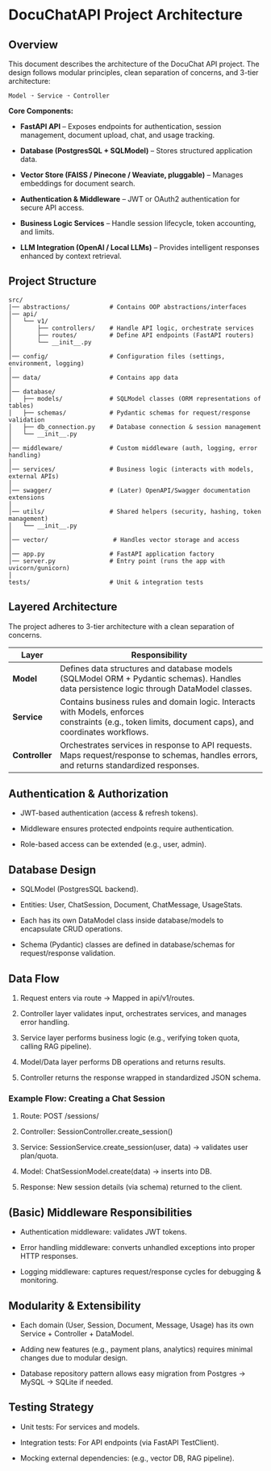 # DocuChatAPI Project Architecture

## Overview

This document describes the architecture of the DocuChat API project.
The design follows modular principles, clean separation of concerns, and 3-tier 
architecture:

`Model ➝ Service ➝ Controller`

**Core Components:**

- **FastAPI API** – Exposes endpoints for authentication, session management, 
document upload, chat, and usage tracking.  

- **Database (PostgresSQL + SQLModel)** – Stores structured application data.

- **Vector Store (FAISS / Pinecone / Weaviate, pluggable)** – Manages embeddings for 
document search.  

- **Authentication & Middleware** – JWT or OAuth2 authentication for secure API access.

- **Business Logic Services** – Handle session lifecycle, token accounting, and limits. 

- **LLM Integration (OpenAI / Local LLMs)** – Provides intelligent responses enhanced 
by context retrieval.

## Project Structure

```commandline
src/
|── abstractions/           # Contains OOP abstractions/interfaces
│── api/
│   └── v1/
│       ├── controllers/    # Handle API logic, orchestrate services
│       ├── routes/         # Define API endpoints (FastAPI routers)
│       └── __init__.py
│
│── config/                 # Configuration files (settings, environment, logging)
│
│── data/                   # Contains app data
│
│── database/
│   ├── models/             # SQLModel classes (ORM representations of tables)
│   ├── schemas/            # Pydantic schemas for request/response validation
│   ├── db_connection.py    # Database connection & session management
│   └── __init__.py
│
│── middleware/             # Custom middleware (auth, logging, error handling)
│
│── services/               # Business logic (interacts with models, external APIs)
│
│── swagger/                # (Later) OpenAPI/Swagger documentation extensions
│
│── utils/                  # Shared helpers (security, hashing, token management)
│   └── __init__.py
│
│── vector/                  # Handles vector storage and access
│
│── app.py                  # FastAPI application factory
│── server.py               # Entry point (runs the app with uvicorn/gunicorn)
│
tests/                      # Unit & integration tests
```

## Layered Architecture

The project adheres to 3-tier architecture with a clean separation of concerns.

| Layer          | Responsibility                                                                                                                                              |
|----------------|-------------------------------------------------------------------------------------------------------------------------------------------------------------|
| **Model**      | Defines data structures and database models (SQLModel ORM + Pydantic schemas). Handles data persistence logic through DataModel classes.                    |
| **Service**    | Contains business rules and domain logic. Interacts with Models, enforces <br/> constraints (e.g., token limits, document caps), and coordinates workflows. |
| **Controller** | Orchestrates services in response to API requests. Maps request/response to schemas, handles errors, and returns standardized responses.                    |

## Authentication & Authorization

- JWT-based authentication (access & refresh tokens).

- Middleware ensures protected endpoints require authentication.

- Role-based access can be extended (e.g., user, admin).

## Database Design

- SQLModel (PostgresSQL backend).

- Entities: User, ChatSession, Document, ChatMessage, UsageStats.

- Each has its own DataModel class inside database/models to encapsulate CRUD operations.

- Schema (Pydantic) classes are defined in database/schemas for request/response validation.

## Data Flow

1. Request enters via route → Mapped in api/v1/routes.

2. Controller layer validates input, orchestrates services, and manages error handling.

3. Service layer performs business logic (e.g., verifying token quota, calling RAG pipeline).

4. Model/Data layer performs DB operations and returns results.

5. Controller returns the response wrapped in standardized JSON schema.

### Example Flow: Creating a Chat Session

1. Route: POST /sessions/

2. Controller: SessionController.create_session()

3. Service: SessionService.create_session(user, data) → validates user plan/quota.

4. Model: ChatSessionModel.create(data) → inserts into DB.

5. Response: New session details (via schema) returned to the client.

## (Basic) Middleware Responsibilities

- Authentication middleware: validates JWT tokens.

- Error handling middleware: converts unhandled exceptions into proper HTTP responses.

- Logging middleware: captures request/response cycles for debugging & monitoring.

## Modularity & Extensibility

- Each domain (User, Session, Document, Message, Usage) has its own Service + Controller + DataModel.

- Adding new features (e.g., payment plans, analytics) requires minimal changes due to modular design.

- Database repository pattern allows easy migration from Postgres → MySQL → SQLite if needed.

## Testing Strategy

- Unit tests: For services and models.

- Integration tests: For API endpoints (via FastAPI TestClient).

- Mocking external dependencies: (e.g., vector DB, RAG pipeline).

